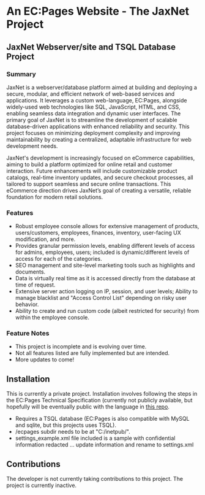 # An EC:Pages Website - The JaxNet Project

## JaxNet Webserver/site and TSQL Database Project

### Summary

JaxNet is a webserver/database platform aimed at building and deploying a secure, modular, and efficient network of web-based services and applications. It leverages a custom web-language, EC:Pages, alongside widely-used web technologies like SQL, JavaScript, HTML, and CSS, enabling seamless data integration and dynamic user interfaces. The primary goal of JaxNet is to streamline the development of scalable database-driven applications with enhanced reliability and security. This project focuses on minimizing deployment complexity and improving maintainability by creating a centralized, adaptable infrastructure for web development needs.

JaxNet's development is increasingly focused on eCommerce capabilities, aiming to build a platform optimized for online retail and customer interaction. Future enhancements will include customizable product catalogs, real-time inventory updates, and secure checkout processes, all tailored to support seamless and secure online transactions. This eCommerce direction drives JaxNet’s goal of creating a versatile, reliable foundation for modern retail solutions.

### Features

- Robust employee console allows for extensive management of products, users/customers, employees, finances, inventory, user-facing UX modification, and more.
- Provides granular permission levels, enabling different levels of access for admins, employees, users; included is dynamic/different levels of access for each of the categories.
- SEO management and site-level marketing tools such as highlights and documents.
- Data is virtually real time as it is accessed directly from the database at time of request.
- Extensive server action logging on IP, session, and user levels; Ability to manage blacklist and "Access Control List" depending on risky user behavior.
- Ability to create and run custom code (albeit restricted for security) from within the employee console.

### Feature Notes

- This project is incomplete and is evolving over time.
- Not all features listed are fully implemented but are intended.
- More updates to come!

## Installation

This is currently a private project. Installation involves following the steps in the EC:Pages Technical Specification (currently not publicly available, but hopefully will be eventually public with the language in [this repo](https://github.com/realasira/ecpages).

- Requires a TSQL database (EC:Pages is also compatible with MySQL and sqlite, but this projects uses TSQL).
- /ecpages subdir needs to be at "C:/inetpub/".
- settings_example.xml file included is a sample with confidential information redacted ... update information and rename to settings.xml

## Contributions

The developer is not currently taking contributions to this project. The project is currently inactive.
